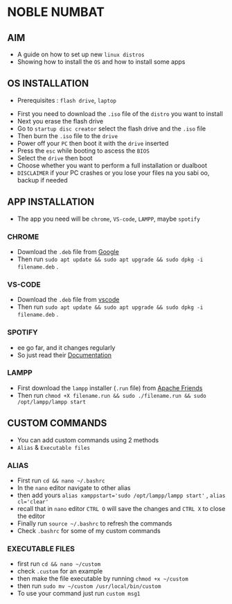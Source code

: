 # NOBLE NUMBAT

## AIM
* A guide on how to set up new `linux distros`  
* Showing how to install the `OS` and how to install  some apps

## OS INSTALLATION
- Prerequisites : `flash drive`, `laptop`
* First you need to download the `.iso` file of the `distro` you want to install
* Next you erase the flash drive
* Go to `startup disc creator` select the flash drive and the `.iso` file
* Then burn the `.iso` file to the `drive` 
* Power off your `PC` then boot it with the `drive` inserted
* Press the `esc` while booting to ascess the `BIOS`
* Select the `drive` then boot
* Choose whether you want to perform a full installation or dualboot
* `DISCLAIMER` if your PC crashes or you lose your files na you sabi oo, backup if needed

## APP INSTALLATION
* The app you need will be `chrome`, `VS-code`, `LAMPP`, maybe `spotify`

### CHROME
* Download the `.deb` file from [Google](https://www.google.com/chrome/)
* Then run `sudo apt update && sudo apt upgrade && sudo dpkg -i filename.deb` .

### VS-CODE
* Download the `.deb` file from [vscode](https://code.visualstudio.com/download)
* Then run `sudo apt update && sudo apt upgrade && sudo dpkg -i filename.deb` .

### SPOTIFY
* ee go far, and it changes regularly
* So just read their [Documentation](https://www.spotify.com/ng/download/linux/)

### LAMPP
* First download the `lampp` installer (`.run` file) from [Apache Friends](https://sourceforge.net/projects/xampp/)
* Then run `chmod +X filename.run && sudo ./filename.run && sudo /opt/lampp/lampp start`

## CUSTOM COMMANDS
- You can add custom commands using 2 methods 
- `Alias` & `Executable files`

### ALIAS
* First run `cd && nano ~/.bashrc`
* In the `nano` editor navigate to other alias
* then add yours `alias xamppstart='sudo /opt/lampp/lampp start'` , `alias cl='clear'`
* recall that in `nano` editor `CTRL O` will save the changes and `CTRL X` to close the editor
* Finally run `source ~/.bashrc` to refresh the commands
* Check `.bashrc` for some of my custom commands

### EXECUTABLE FILES
* first run `cd && nano ~/custom`
* check `.custom` for an example
* then make the file executable by running `chmod +x ~/custom`
* then run `sudo mv ~/custom /usr/local/bin/custom` 
* To use your command just run `custom msg1`